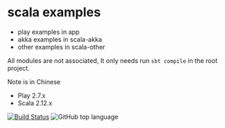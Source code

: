 # scala examples

 - play examples in app
 - akka examples in scala-akka
 - other examples in scala-other
 
All modules are not associated, It only needs run ```sbt compile``` in the root project.

Note is in Chinese


* Play 2.7.x 
* Scala 2.12.x

[![Build Status](https://travis-ci.org/jxnu-liguobin/scala-examples.svg?branch=master)](https://travis-ci.org/jxnu-liguobin/scala-examples)
![GitHub top language](https://img.shields.io/github/languages/top/jxnu-liguobin/scala-examples.svg)